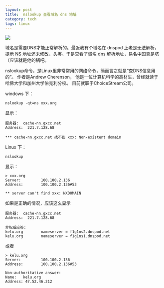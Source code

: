 ```yaml
---
layout: post
title:  nslookup 查看域名 dns 地址
category: tech
tags: linux
---
```


![](https://cdn.kelu.org/blog/tags/linux.jpg)

域名是需要DNS才能正常解析的。最近我有个域名在 dnspod 上老是无法解析，提示 NS 地址还未修改，头疼。于是查看了域名 dns 解析地址，易名中国真是坑（应该就是他的锅吧。

nslookup命令，是Linux里非常常用的网络命令，简而言之就是“查DNS信息用的”。 作者是Andrew Cherenson， 他是一位计算机科学的高材生，曾经就读于哈佛大学和加州大学伯克利分校。 目前就职于ChoiceStream公司。

windows 下：

    nslookup -qt=ns xxx.org
    
显示：    
    
    服务器:  cache-nn.gxcc.net
    Address:  221.7.128.68

    *** cache-nn.gxcc.net 找不到 xxx: Non-existent domain
    
Linux 下：

    nslookup
    
显示：    
    
    > xxx.org
    Server:         100.100.2.136
    Address:        100.100.2.136#53
    
    ** server can't find xxx: NXDOMAIN


如果是正确的情况，应该这么显示

    服务器:  cache-nn.gxcc.net                     
    Address:  221.7.128.68                                                                        

    非权威应答:                                    
    kelu.org        nameserver = f1g1ns2.dnspod.net
    kelu.org        nameserver = f1g1ns1.dnspod.net

或者

    > kelu.org
    Server:         100.100.2.136
    Address:        100.100.2.136#53

    Non-authoritative answer:
    Name:   kelu.org
    Address: 47.52.46.212

